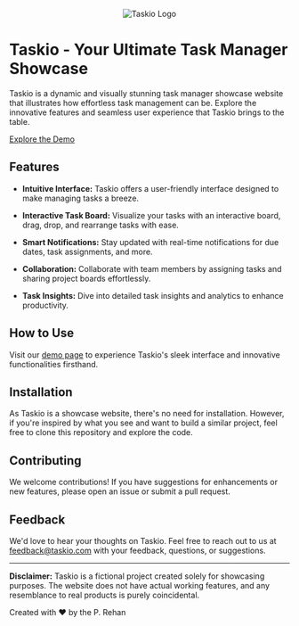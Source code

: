 <p align="center">
  <img src="/media/hp/107 GB Volume1/WebDev/Projects/taskio/src/Assests/TASkio.png" alt="Taskio Logo">
</p>

# Taskio - Your Ultimate Task Manager Showcase

Taskio is a dynamic and visually stunning task manager showcase website that illustrates how effortless task management can be. Explore the innovative features and seamless user experience that Taskio brings to the table.

[Explore the Demo](https://tskio.netlify.app/)

## Features

- **Intuitive Interface:** Taskio offers a user-friendly interface designed to make managing tasks a breeze.

- **Interactive Task Board:** Visualize your tasks with an interactive board, drag, drop, and rearrange tasks with ease.

- **Smart Notifications:** Stay updated with real-time notifications for due dates, task assignments, and more.

- **Collaboration:** Collaborate with team members by assigning tasks and sharing project boards effortlessly.

- **Task Insights:** Dive into detailed task insights and analytics to enhance productivity.


## How to Use

Visit our [demo page](https://tskio.netlify.app/) to experience Taskio's sleek interface and innovative functionalities firsthand.

## Installation

As Taskio is a showcase website, there's no need for installation. However, if you're inspired by what you see and want to build a similar project, feel free to clone this repository and explore the code.

## Contributing

We welcome contributions! If you have suggestions for enhancements or new features, please open an issue or submit a pull request.

## Feedback

We'd love to hear your thoughts on Taskio. Feel free to reach out to us at feedback@taskio.com with your feedback, questions, or suggestions.

---

**Disclaimer:** Taskio is a fictional project created solely for showcasing purposes. The website does not have actual working features, and any resemblance to real products is purely coincidental.

Created with ❤️ by the P. Rehan
